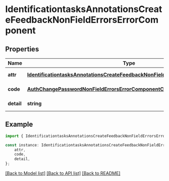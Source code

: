 # IdentificationtasksAnnotationsCreateFeedbackNonFieldErrorsErrorComponent


## Properties

Name | Type | Description | Notes
------------ | ------------- | ------------- | -------------
**attr** | [**IdentificationtasksAnnotationsCreateFeedbackNonFieldErrorsErrorComponentAttr**](IdentificationtasksAnnotationsCreateFeedbackNonFieldErrorsErrorComponentAttr.md) |  | [default to undefined]
**code** | [**AuthChangePasswordNonFieldErrorsErrorComponentCode**](AuthChangePasswordNonFieldErrorsErrorComponentCode.md) |  | [default to undefined]
**detail** | **string** |  | [default to undefined]

## Example

```typescript
import { IdentificationtasksAnnotationsCreateFeedbackNonFieldErrorsErrorComponent } from 'mosquito-alert';

const instance: IdentificationtasksAnnotationsCreateFeedbackNonFieldErrorsErrorComponent = {
    attr,
    code,
    detail,
};
```

[[Back to Model list]](../README.md#documentation-for-models) [[Back to API list]](../README.md#documentation-for-api-endpoints) [[Back to README]](../README.md)
